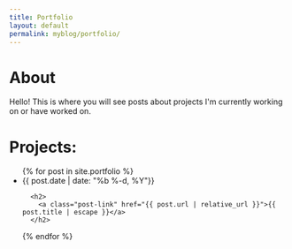 ```yaml
---
title: Portfolio
layout: default
permalink: myblog/portfolio/
---
```

# About

Hello! This is where you will see posts about projects I'm currently working on or have worked on.

# Projects:

<ul class="post-list">
  {% for post in site.portfolio %}
    <li>
      <span class="post-meta">{{ post.date | date: "%b %-d, %Y"}}</span>

      <h2>
        <a class="post-link" href="{{ post.url | relative_url }}">{{ post.title | escape }}</a>
      </h2>
  {% endfor %}
</ul>
